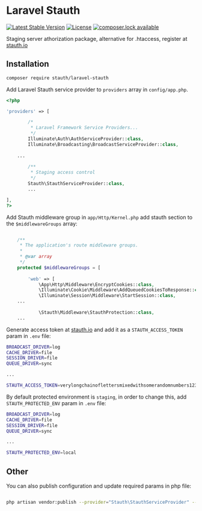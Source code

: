 # Laravel Stauth
[![Latest Stable Version](https://poser.pugx.org/stauth/laravel-stauth/version)](https://packagist.org/packages/stauth/laravel-stauth)
[![License](https://poser.pugx.org/stauth/laravel-stauth/license)](https://packagist.org/packages/stauth/laravel-stauth)
[![composer.lock available](https://poser.pugx.org/stauth/laravel-stauth/composerlock)](https://packagist.org/packages/stauth/laravel-stauth)

Staging server athorization package, alternative for .htaccess, register at [stauth.io](https://www.stauth.io/)


## Installation


```bash
composer require stauth/laravel-stauth
```

Add Laravel Stauth service provider to `providers` array in `config/app.php`.

```php
<?php

'providers' => [

        /*
         * Laravel Framework Service Providers...
         */
        Illuminate\Auth\AuthServiceProvider::class,
        Illuminate\Broadcasting\BroadcastServiceProvider::class,
	
	...
        
        /**
         * Staging access control
         */
        Stauth\StauthServiceProvider::class,        
        ...

],
?>
```

Add Stauth middleware group in `app/Http/Kernel.php` add stauth section to the `$middlewareGroups` array:

```php

    /**
     * The application's route middleware groups.
     *
     * @var array
     */
    protected $middlewareGroups = [
   
        'web' => [
            \App\Http\Middleware\EncryptCookies::class,
            \Illuminate\Cookie\Middleware\AddQueuedCookiesToResponse::class,
            \Illuminate\Session\Middleware\StartSession::class,
    ...
    
            \Stauth\Middleware\StauthProtection::class,
    ...
```

Generate access token at [stauth.io](https://www.stauth.io) and add it as a `STAUTH_ACCESS_TOKEN` param in `.env` file:

```bash
BROADCAST_DRIVER=log
CACHE_DRIVER=file
SESSION_DRIVER=file
QUEUE_DRIVER=sync

...

STAUTH_ACCESS_TOKEN=verylongchainoflettersmixedwithsomerandomnumbers123

```

By default protected environment is `staging`, in order to change this, add `STAUTH_PROTECTED_ENV` param in `.env` file: 

```bash
BROADCAST_DRIVER=log
CACHE_DRIVER=file
SESSION_DRIVER=file
QUEUE_DRIVER=sync

...

STAUTH_PROTECTED_ENV=local

```

## Other

You can also publish configuration and update required params in php file:

```bash

php artisan vendor:publish --provider="Stauth\StauthServiceProvider" --tag=config

```
